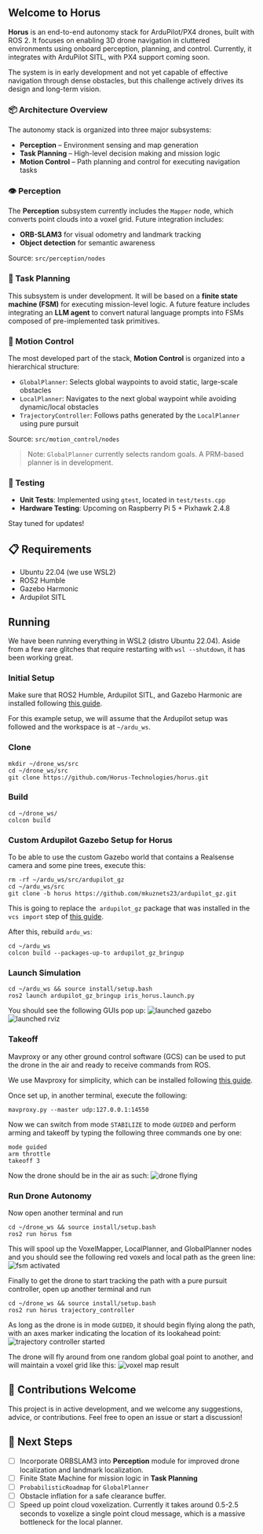 ## Welcome to Horus

**Horus** is an end-to-end autonomy stack for ArduPilot/PX4 drones, built with ROS 2. It focuses on enabling 3D drone navigation in cluttered environments using onboard perception, planning, and control. Currently, it integrates with ArduPilot SITL, with PX4 support coming soon.

The system is in early development and not yet capable of effective navigation through dense obstacles, but this challenge actively drives its design and long-term vision.

### 📦 Architecture Overview

The autonomy stack is organized into three major subsystems:

- **Perception** – Environment sensing and map generation
- **Task Planning** – High-level decision making and mission logic
- **Motion Control** – Path planning and control for executing navigation tasks


### 👁️ Perception

The **Perception** subsystem currently includes the `Mapper` node, which converts point clouds into a voxel grid. Future integration includes:

- **ORB-SLAM3** for visual odometry and landmark tracking
- **Object detection** for semantic awareness

Source: `src/perception/nodes`


### 🧠 Task Planning

This subsystem is under development. It will be based on a **finite state machine (FSM)** for executing mission-level logic. A future feature includes integrating an **LLM agent** to convert natural language prompts into FSMs composed of pre-implemented task primitives.


### 🚀 Motion Control

The most developed part of the stack, **Motion Control** is organized into a hierarchical structure:

- `GlobalPlanner`: Selects global waypoints to avoid static, large-scale obstacles  
- `LocalPlanner`: Navigates to the next global waypoint while avoiding dynamic/local obstacles  
- `TrajectoryController`: Follows paths generated by the `LocalPlanner` using pure pursuit

Source: `src/motion_control/nodes`

> Note: `GlobalPlanner` currently selects random goals. A PRM-based planner is in development.


### 🧪 Testing

- **Unit Tests**: Implemented using `gtest`, located in `test/tests.cpp`
- **Hardware Testing**: Upcoming on Raspberry Pi 5 + Pixhawk 2.4.8

Stay tuned for updates!
## 📋 Requirements
- Ubuntu 22.04 (we use WSL2)
- ROS2 Humble
- Gazebo Harmonic
- Ardupilot SITL
## Running
We have been running everything in WSL2 (distro Ubuntu 22.04). Aside from a few rare glitches that require restarting with `wsl --shutdown`, it has been working great.

### Initial Setup
Make sure that ROS2 Humble, Ardupilot SITL, and Gazebo Harmonic are installed following [this guide](https://ardupilot.org/dev/docs/ros2-gazebo.html). 

For this example setup, we will assume that the Ardupilot setup was followed and the workspace is at `~/ardu_ws`.

### Clone
```
mkdir ~/drone_ws/src
cd ~/drone_ws/src
git clone https://github.com/Horus-Technologies/horus.git
```
### Build
```
cd ~/drone_ws/
colcon build
```

### Custom Ardupilot Gazebo Setup for Horus 
To be able to use the custom Gazebo world that contains a Realsense camera and some pine trees, execute this:
```
rm -rf ~/ardu_ws/src/ardupilot_gz
cd ~/ardu_ws/src
git clone -b horus https://github.com/mkuznets23/ardupilot_gz.git
```
This is going to replace the` ardupilot_gz` package that was installed in the  `vcs import` step of [this guide](https://ardupilot.org/dev/docs/ros2-gazebo.html).

After this, rebuild `ardu_ws`:
```
cd ~/ardu_ws
colcon build --packages-up-to ardupilot_gz_bringup
```

### Launch Simulation
```
cd ~/ardu_ws && source install/setup.bash
ros2 launch ardupilot_gz_bringup iris_horus.launch.py
```

You should see the following GUIs pop up:
![launched gazebo](assets/launched_gazebo.png)
![launched rviz](assets/launched_rviz.png)

### Takeoff
Mavproxy or any other ground control software (GCS) can be used to put the drone in the air and ready to receive commands from ROS.

We use Mavproxy for simplicity, which can be installed following [this guide](https://ardupilot.org/mavproxy/). 

Once set up, in another terminal, execute the following:
```
mavproxy.py --master udp:127.0.0.1:14550
```

Now we can switch from mode `STABILIZE` to mode `GUIDED` and perform arming and takeoff by typing the following three commands one by one:
```
mode guided
arm throttle
takeoff 3
```

Now the drone should be in the air as such:
![drone flying](assets/drone_flying.png)

### Run Drone Autonomy

Now open another terminal and run
```
cd ~/drone_ws && source install/setup.bash
ros2 run horus fsm
```
This will spool up the VoxelMapper, LocalPlanner, and GlobalPlanner nodes and you should see the following red voxels and local path as the green line:
![fsm activated](assets/fsm_activated.png)

Finally to get the drone to start tracking the path with a pure pursuit controller, open up another terminal and run
```
cd ~/drone_ws && source install/setup.bash
ros2 run horus trajectory_controller
```

As long as the drone is in mode `GUIDED`, it should begin flying along the path, with an axes marker indicating the location of its lookahead point:
![trajectory controller started](assets/trajectory_controller_started.png)

The drone will fly around from one random global goal point to another, and will maintain a voxel grid like this:
![voxel map result](assets/voxel_map_result.png)

## 🤝 Contributions Welcome

This project is in active development, and we welcome any suggestions, advice, or contributions. Feel free to open an issue or start a discussion!

## 🔧 Next Steps
- [ ] Incorporate ORBSLAM3 into **Perception** module for improved drone localization and landmark localization.
- [ ] Finite State Machine for mission logic in **Task Planning**
- [ ] `ProbabilisticRoadmap` for `GlobalPlanner`
- [ ] Obstacle inflation for a safe clearance buffer.
- [ ] Speed up point cloud voxelization. Currently it takes around 0.5-2.5 seconds to voxelize a single point cloud message, which is a massive bottleneck for the local planner.